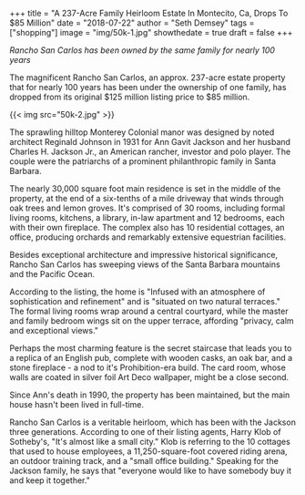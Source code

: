 +++
title = "A 237-Acre Family Heirloom Estate In Montecito, Ca, Drops To $85 Million"
date = "2018-07-22"
author = "Seth Demsey"
tags = ["shopping"]
image = "img/50k-1.jpg"
showthedate = true
draft = false
+++

*Rancho San Carlos has been owned by the same family for nearly 100 years*

The magnificent Rancho San Carlos, an approx. 237-acre estate property that for nearly 100 years has been under the ownership of one family, has dropped from its original $125 million listing price to $85 million.

{{< img src="50k-2.jpg" >}}

The sprawling hilltop Monterey Colonial manor was designed by noted architect Reginald Johnson in 1931 for Ann Gavit Jackson and her husband Charles H. Jackson Jr., an American rancher, investor and polo player. The couple were the patriarchs of a prominent philanthropic family in Santa Barbara.

The nearly 30,000 square foot main residence is set in the middle of the property, at the end of a six-tenths of a mile driveway that winds through oak trees and lemon groves. It's comprised of 30 rooms, including formal living rooms, kitchens, a library, in-law apartment and 12 bedrooms, each with their own fireplace. The complex also has 10 residential cottages, an office, producing orchards and remarkably extensive equestrian facilities.

Besides exceptional architecture and impressive historical significance, Rancho San Carlos has sweeping views of the Santa Barbara mountains and the Pacific Ocean.

According to the listing, the home is "Infused with an atmosphere of sophistication and refinement" and is "situated on two natural terraces." The formal living rooms wrap around a central courtyard, while the master and family bedroom wings sit on the upper terrace, affording "privacy, calm and exceptional views."

Perhaps the most charming feature is the secret staircase that leads you to a replica of an English pub, complete with wooden casks, an oak bar, and a stone fireplace - a nod to it's Prohibition-era build. The card room, whose walls are coated in silver foil Art Deco wallpaper, might be a close second.

Since Ann's death in 1990, the property has been maintained, but the main house hasn't been lived in full-time.

Rancho San Carlos is a veritable heirloom, which has been with the Jackson three generations. According to one of their listing agents, Harry Klob of Sotheby's, "It's almost like a small city." Klob is referring to the 10 cottages that used to house employees, a 11,250-square-foot covered riding arena, an outdoor training track, and a "small office building." Speaking for the Jackson family, he says that "everyone would like to have somebody buy it and keep it together."
